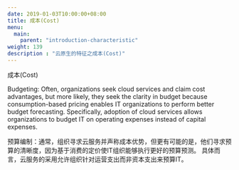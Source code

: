 ```yaml
---
date: 2019-01-03T10:00:00+08:00
title: 成本(Cost)
menu:
  main:
    parent: "introduction-characteristic"
weight: 139
description : "云原生的特征之成本(Cost)"
---
```




成本(Cost)

Budgeting: Often, organizations seek cloud services and claim cost advantages, but more
likely, they seek the clarity in budget because consumption-based pricing enables IT
organizations to perform better budget forecasting. Specifically, adoption of cloud services
allows organizations to budget IT on operating expenses instead of capital expenses.

预算编制：通常，组织寻求云服务并声称成本优势，但更有可能的是，他们寻求预算的清晰度，因为基于消费的定价使IT组织能够执行更好的预算预测。 具体而言，云服务的采用允许组织针对运营支出而非资本支出来预算IT。






